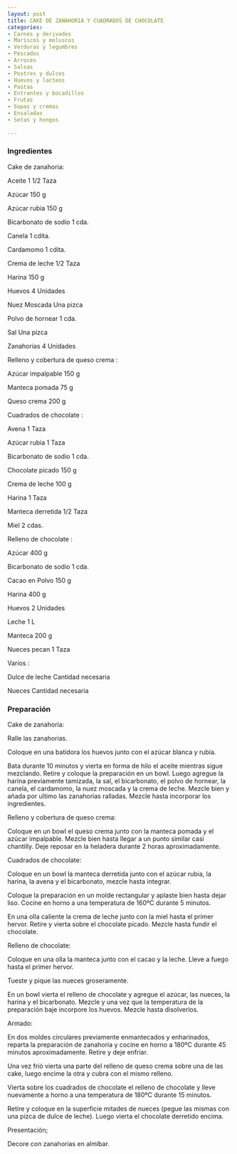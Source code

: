 ```yaml
---
layout: post
title: CAKE DE ZANAHORIA Y CUADRADOS DE CHOCOLATE
categories:
- Carnes y derivados
- Mariscos y moluscos
- Verduras y legumbres
- Pescados
- Arroces
- Salsas
- Postres y dulces
- Huevos y lacteos
- Pastas
- Entrantes y bocadillos
- Frutas
- Sopas y cremas
- Ensaladas
- Setas y hongos
 
---
```

<h3>Ingredientes</h3>
Cake de zanahoria:

Aceite 1 1/2 Taza

Azúcar 150 g

Azúcar rubia 150 g

Bicarbonato de sodio 1 cda.

Canela 1 cdita.

Cardamomo 1 cdita.

Crema de leche 1/2 Taza

Harina 150 g

Huevos 4 Unidades

Nuez Moscada Una pizca

Polvo de hornear 1 cda.

Sal Una pizca

Zanahorias 4 Unidades

Relleno y cobertura de queso crema :

Azúcar impalpable 150 g

Manteca pomada 75 g

Queso crema 200 g

Cuadrados de chocolate :

Avena 1 Taza

Azúcar rubia 1 Taza

Bicarbonato de sodio 1 cda.

Chocolate picado 150 g

Crema de leche 100 g

Harina 1 Taza

Manteca derretida 1/2 Taza

Miel 2 cdas.

Relleno de chocolate :

Azúcar 400 g

Bicarbonato de sodio 1 cda.

Cacao en Polvo 150 g

Harina 400 g

Huevos 2 Unidades

Leche 1 L

Manteca 200 g

Nueces pecan 1 Taza

Varios :

Dulce de leche Cantidad necesaria

Nueces Cantidad necesaria

<h3>Preparación</h3>
Cake de zanahoria:

Ralle las zanahorias.

Coloque en una batidora los huevos junto con el azúcar blanca y rubia.

Bata durante 10 minutos y vierta en forma de hilo el aceite mientras sigue mezclando. Retire y coloque la preparación en un bowl. Luego agregue la harina previamente tamizada, la sal, el bicarbonato, el polvo de hornear, la canela, el cardamomo, la nuez moscada y la crema de leche. Mezcle bien y añada por ultimo las zanahorias ralladas. Mezcle hasta incorporar los ingredientes.

Relleno y cobertura de queso crema:

Coloque en un bowl el queso crema junto con la manteca pomada y el azúcar impalpable. Mezcle bien hasta llegar a un punto similar casi chantilly. Deje reposar en la heladera durante 2 horas aproximadamente.

Cuadrados de chocolate:

Coloque en un bowl la manteca derretida junto con el azúcar rubia, la harina, la avena y el bicarbonato, mezcle hasta integrar.

Coloque la preparación en un molde rectangular y aplaste bien hasta dejar liso. Cocine en horno a una temperatura de 160&ordm;C durante 5 minutos.

En una olla caliente la crema de leche junto con la miel hasta el primer hervor. Retire y vierta sobre el chocolate picado. Mezcle hasta fundir el chocolate.

Relleno de chocolate:

Coloque en una olla la manteca junto con el cacao y la leche. Lleve a fuego hasta el primer hervor.

Tueste y pique las nueces groseramente.

En un bowl vierta el relleno de chocolate y agregue el azúcar, las nueces, la harina y el bicarbonato. Mezcle y una vez que la temperatura de la preparación baje incorpore los huevos. Mezcle hasta disolverlos.

Armado:

En dos moldes circulares previamente enmantecados y enharinados, reparta la preparación de zanahoria y cocine en horno a 180&ordm;C durante 45 minutos aproximadamente. Retire y deje enfriar.

Una vez frió vierta una parte del relleno de queso crema sobre una de las cake, luego encime la otra y cubra con el mismo relleno.

Vierta sobre los cuadrados de chocolate el relleno de chocolate y lleve nuevamente a horno a una temperatura de 180&ordm;C durante 15 minutos.

Retire y coloque en la superficie mitades de nueces (pegue las mismas con una pizca de dulce de leche). Luego vierta el chocolate derretido encima.

Presentación;

Decore con zanahorias en almíbar.

